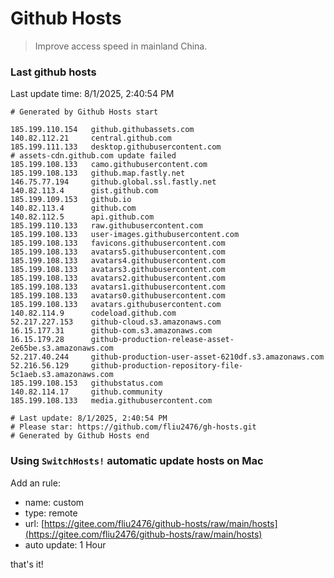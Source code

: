 # Github Hosts

> Improve access speed in mainland China.

### Last github hosts

Last update time: 8/1/2025, 2:40:54 PM

```base
# Generated by Github Hosts start 

185.199.110.154   github.githubassets.com
140.82.112.21     central.github.com
185.199.111.133   desktop.githubusercontent.com
# assets-cdn.github.com update failed
185.199.108.133   camo.githubusercontent.com
185.199.108.133   github.map.fastly.net
146.75.77.194     github.global.ssl.fastly.net
140.82.113.4      gist.github.com
185.199.109.153   github.io
140.82.113.4      github.com
140.82.112.5      api.github.com
185.199.110.133   raw.githubusercontent.com
185.199.108.133   user-images.githubusercontent.com
185.199.108.133   favicons.githubusercontent.com
185.199.108.133   avatars5.githubusercontent.com
185.199.108.133   avatars4.githubusercontent.com
185.199.108.133   avatars3.githubusercontent.com
185.199.108.133   avatars2.githubusercontent.com
185.199.108.133   avatars1.githubusercontent.com
185.199.108.133   avatars0.githubusercontent.com
185.199.108.133   avatars.githubusercontent.com
140.82.114.9      codeload.github.com
52.217.227.153    github-cloud.s3.amazonaws.com
16.15.177.31      github-com.s3.amazonaws.com
16.15.179.28      github-production-release-asset-2e65be.s3.amazonaws.com
52.217.40.244     github-production-user-asset-6210df.s3.amazonaws.com
52.216.56.129     github-production-repository-file-5c1aeb.s3.amazonaws.com
185.199.108.153   githubstatus.com
140.82.114.17     github.community
185.199.108.133   media.githubusercontent.com

# Last update: 8/1/2025, 2:40:54 PM
# Please star: https://github.com/fliu2476/gh-hosts.git
# Generated by Github Hosts end
```

### Using `SwitchHosts!` automatic update hosts on Mac
Add an rule:
- name: custom
- type: remote
- url: [https://gitee.com/fliu2476/github-hosts/raw/main/hosts](https://gitee.com/fliu2476/github-hosts/raw/main/hosts)
- auto update: 1 Hour

that's it!

